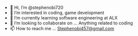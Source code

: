 - 👋 Hi, I’m @stephenobi720
- 👀 I’m interested in coding, game development 
- 🌱 I’m currently learning software engineering at ALX 
- 💞️ I’m looking to collaborate on ... Anything related to coding
- 📫 How to reach me ... Stephenobi457@gmail.com

<!---
stephenobi720/stephenobi720 is a ✨ special ✨ repository because its `README.md` (this file) appears on your GitHub profile.
You can click the Preview link to take a look at your changes.
--->
